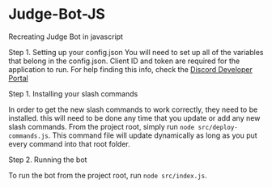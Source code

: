 # Judge-Bot-JS
 Recreating Judge Bot in javascript

Step 1. Setting up your config.json
You will need to set up all of the variables that belong in the config.json. Client ID and token are required for the application to run. For help finding this info, check the [Discord Developer Portal][1]

Step 1. Installing your slash commands

In order to get the new slash commands to work correctly, they need to be installed. this will need to be done any time that you update or add any new slash commands. From the project root, simply run `node src/deploy-commands.js`. This command file will update dynamically as long as you put every command into that root folder.

Step 2. Running the bot

To run the bot from the project root, run `node src/index.js`.


[1]: https://discord.com/developers/docs/intro